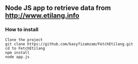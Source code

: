 ## Node JS app to retrieve data from http://www.etilang.info

### How to install

```
Clone the project
git clone https://github.com/kasyfizamzam/FetchEtilang.git
cd to FetchEtilang
npm install
node app.js
```
